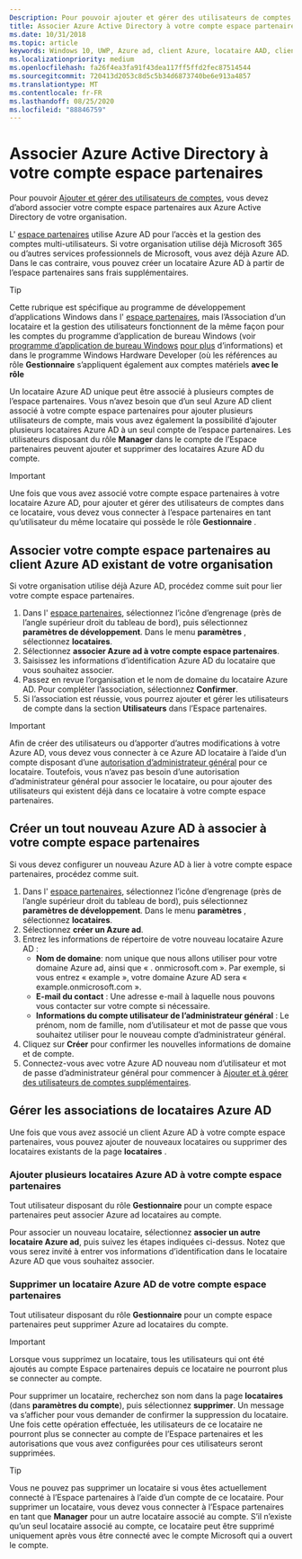 ```yaml
---
Description: Pour pouvoir ajouter et gérer des utilisateurs de comptes, vous devez d’abord associer votre compte espace partenaires aux Azure Active Directory de votre organisation.
title: Associer Azure Active Directory à votre compte espace partenaires
ms.date: 10/31/2018
ms.topic: article
keywords: Windows 10, UWP, Azure ad, client Azure, locataire AAD, client Azure ad, gestion des locataires, locataires
ms.localizationpriority: medium
ms.openlocfilehash: fa26f4ea3fa91f43dea117ff5ffd2fec87514544
ms.sourcegitcommit: 720413d2053c8d5c5b34d6873740be6e913a4857
ms.translationtype: MT
ms.contentlocale: fr-FR
ms.lasthandoff: 08/25/2020
ms.locfileid: "88846759"
---
```

# <a name="associate-azure-active-directory-with-your-partner-center-account"></a>Associer Azure Active Directory à votre compte espace partenaires

Pour pouvoir [Ajouter et gérer des utilisateurs de comptes](add-users-groups-and-azure-ad-applications.md), vous devez d’abord associer votre compte espace partenaires aux Azure Active Directory de votre organisation. 

L' [espace partenaires](https://partner.microsoft.com/dashboard) utilise Azure AD pour l’accès et la gestion des comptes multi-utilisateurs. Si votre organisation utilise déjà Microsoft 365 ou d’autres services professionnels de Microsoft, vous avez déjà Azure AD. Dans le cas contraire, vous pouvez créer un locataire Azure AD à partir de l’espace partenaires sans frais supplémentaires.

> [!TIP]
> Cette rubrique est spécifique au programme de développement d’applications Windows dans l' [espace partenaires](https://partner.microsoft.com/dashboard), mais l’Association d’un locataire et la gestion des utilisateurs fonctionnent de la même façon pour les comptes du programme d’application de bureau Windows (voir [programme d’application de bureau Windows](https://docs.microsoft.com/windows/desktop/appxpkg/windows-desktop-application-program#add-and-manage-account-users) [pour plus](https://docs.microsoft.com/windows-hardware/drivers/dashboard/dashboard-administration) d’informations) et dans le programme Windows Hardware Developer (où les références au rôle **Gestionnaire** s’appliquent également aux comptes matériels **avec le rôle**

Un locataire Azure AD unique peut être associé à plusieurs comptes de l’espace partenaires. Vous n’avez besoin que d’un seul Azure AD client associé à votre compte espace partenaires pour ajouter plusieurs utilisateurs de compte, mais vous avez également la possibilité d’ajouter plusieurs locataires Azure AD à un seul compte de l’espace partenaires. Les utilisateurs disposant du rôle **Manager** dans le compte de l’Espace partenaires peuvent ajouter et supprimer des locataires Azure AD du compte.

> [!IMPORTANT]
> Une fois que vous avez associé votre compte espace partenaires à votre locataire Azure AD, pour ajouter et gérer des utilisateurs de comptes dans ce locataire, vous devez vous connecter à l’espace partenaires en tant qu’utilisateur du même locataire qui possède le rôle **Gestionnaire** .


## <a name="associate-your-partner-center-account-with-your-organizations-existing-azure-ad-tenant"></a>Associer votre compte espace partenaires au client Azure AD existant de votre organisation

Si votre organisation utilise déjà Azure AD, procédez comme suit pour lier votre compte espace partenaires.

1.  Dans l' [espace partenaires](https://partner.microsoft.com/dashboard), sélectionnez l’icône d’engrenage (près de l’angle supérieur droit du tableau de bord), puis sélectionnez **paramètres de développement**. Dans le menu **paramètres** , sélectionnez **locataires**.
2.  Sélectionnez **associer Azure ad à votre compte espace partenaires**.
3.  Saisissez les informations d’identification Azure AD du locataire que vous souhaitez associer.
4.  Passez en revue l’organisation et le nom de domaine du locataire Azure AD. Pour compléter l’association, sélectionnez **Confirmer**.
5.  Si l’association est réussie, vous pourrez ajouter et gérer les utilisateurs de compte dans la section **Utilisateurs** dans l’Espace partenaires.

> [!IMPORTANT]
> Afin de créer des utilisateurs ou d’apporter d’autres modifications à votre Azure AD, vous devez vous connecter à ce Azure AD locataire à l’aide d’un compte disposant d’une [autorisation d’administrateur général](https://docs.microsoft.com/azure/active-directory/users-groups-roles/directory-assign-admin-roles) pour ce locataire. Toutefois, vous n’avez pas besoin d’une autorisation d’administrateur général pour associer le locataire, ou pour ajouter des utilisateurs qui existent déjà dans ce locataire à votre compte espace partenaires.


## <a name="create-a-brand-new-azure-ad-to-associate-with-your-partner-center-account"></a>Créer un tout nouveau Azure AD à associer à votre compte espace partenaires

Si vous devez configurer un nouveau Azure AD à lier à votre compte espace partenaires, procédez comme suit.

1.  Dans l' [espace partenaires](https://partner.microsoft.com/dashboard), sélectionnez l’icône d’engrenage (près de l’angle supérieur droit du tableau de bord), puis sélectionnez **paramètres de développement**. Dans le menu **paramètres** , sélectionnez **locataires**.
2.  Sélectionnez **créer un Azure ad**.
3.  Entrez les informations de répertoire de votre nouveau locataire Azure AD :
    - **Nom de domaine**: nom unique que nous allons utiliser pour votre domaine Azure ad, ainsi que « . onmicrosoft.com ». Par exemple, si vous entrez « example », votre domaine Azure AD sera « example.onmicrosoft.com ».
    - **E-mail du contact** : Une adresse e-mail à laquelle nous pouvons vous contacter sur votre compte si nécessaire.
    - **Informations du compte utilisateur de l’administrateur général** : Le prénom, nom de famille, nom d’utilisateur et mot de passe que vous souhaitez utiliser pour le nouveau compte d’administrateur général.
4.  Cliquez sur **Créer** pour confirmer les nouvelles informations de domaine et de compte.
5.  Connectez-vous avec votre Azure AD nouveau nom d’utilisateur et mot de passe d’administrateur général pour commencer à [Ajouter et à gérer des utilisateurs de comptes supplémentaires](add-users-groups-and-azure-ad-applications.md).


## <a name="manage-azure-ad-tenant-associations"></a>Gérer les associations de locataires Azure AD

Une fois que vous avez associé un client Azure AD à votre compte espace partenaires, vous pouvez ajouter de nouveaux locataires ou supprimer des locataires existants de la page **locataires** .


### <a name="add-multiple-azure-ad-tenants-to-your-partner-center-account"></a>Ajouter plusieurs locataires Azure AD à votre compte espace partenaires

Tout utilisateur disposant du rôle **Gestionnaire** pour un compte espace partenaires peut associer Azure ad locataires au compte.

Pour associer un nouveau locataire, sélectionnez **associer un autre locataire Azure ad**, puis suivez les étapes indiquées ci-dessus. Notez que vous serez invité à entrer vos informations d’identification dans le locataire Azure AD que vous souhaitez associer.


### <a name="remove-an-azure-ad-tenant-from-your-partner-center-account"></a>Supprimer un locataire Azure AD de votre compte espace partenaires

Tout utilisateur disposant du rôle **Gestionnaire** pour un compte espace partenaires peut supprimer Azure ad locataires du compte.

> [!IMPORTANT]
> Lorsque vous supprimez un locataire, tous les utilisateurs qui ont été ajoutés au compte Espace partenaires depuis ce locataire ne pourront plus se connecter au compte. 

Pour supprimer un locataire, recherchez son nom dans la page **locataires** (dans **paramètres du compte**), puis sélectionnez **supprimer**. Un message va s’afficher pour vous demander de confirmer la suppression du locataire. Une fois cette opération effectuée, les utilisateurs de ce locataire ne pourront plus se connecter au compte de l’Espace partenaires et les autorisations que vous avez configurées pour ces utilisateurs seront supprimées.

> [!TIP]
> Vous ne pouvez pas supprimer un locataire si vous êtes actuellement connecté à l’Espace partenaires à l’aide d’un compte de ce locataire. Pour supprimer un locataire, vous devez vous connecter à l’Espace partenaires en tant que **Manager** pour un autre locataire associé au compte. S’il n’existe qu’un seul locataire associé au compte, ce locataire peut être supprimé uniquement après vous être connecté avec le compte Microsoft qui a ouvert le compte.


